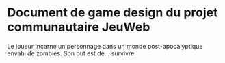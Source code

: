 # Document de game design du projet communautaire JeuWeb

Le joueur incarne un personnage dans un monde post-apocalyptique envahi de zombies. Son but est de… survivre.
